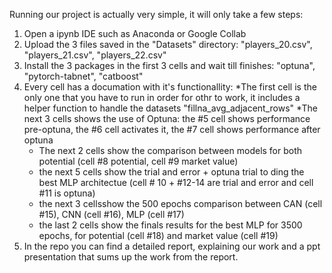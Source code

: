 Running our project is actually very simple, it will only take a few steps:
1) Open a ipynb IDE such as Anaconda or Google Collab
2) Upload the 3 files saved in the "Datasets" directory: "players_20.csv", "players_21.csv", "players_22.csv"
3) Install the 3 packages in the first 3 cells and wait till finishes: "optuna", "pytorch-tabnet", "catboost"
4) Every cell has a documation with it's functionallity:
   *The first cell is the only one that you have to run in order for othr to work, it includes a helper function to handle the datasets "fillna_avg_adjacent_rows"
   *The next 3 cells shows the use of Optuna: the #5 cell shows performance pre-optuna, the #6 cell activates it, the #7 cell shows performance after optuna
   * The next 2 cells show the comparison between models for both potential (cell #8 potential,  cell #9 market value)
   * the next 5 cells show the trial and error + optuna trial to ding the best MLP architectue (cell # 10 + #12-14 are trial and error and cell #11 is optuna)
   * the next 3 cellsshow the 500 epochs comparison between CAN (cell #15), CNN (cell #16), MLP (cell #17)
   * the last 2 cells show the finals results for the best MLP for 3500 epochs, for potential (cell #18) and market value (cell #19)
5) In the repo you can find a detailed report, explaining our work and a ppt presentation that sums up the work from the report.
